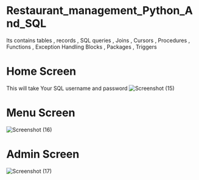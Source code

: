 # Restaurant_management_Python_And_SQL
Its contains tables , records , SQL queries , Joins , Cursors , Procedures , Functions , Exception Handling Blocks , Packages , Triggers
# Home Screen
This will take Your SQL username and password
![Screenshot (15)](https://user-images.githubusercontent.com/66713164/119517905-a4f18300-bd95-11eb-9966-1c8ddf801c27.png)

# Menu Screen

![Screenshot (16)](https://user-images.githubusercontent.com/66713164/119518072-d0746d80-bd95-11eb-8309-60289d39a467.png)

# Admin Screen

![Screenshot (17)](https://user-images.githubusercontent.com/66713164/119518079-d2d6c780-bd95-11eb-8dd0-b8490941e69b.png)
